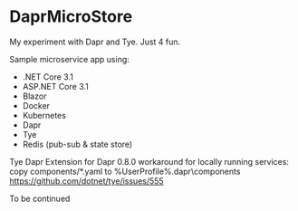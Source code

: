 # DaprMicroStore

My experiment with Dapr and Tye. Just 4 fun. 

Sample microservice app using:

- .NET Core 3.1
- ASP.NET Core 3.1
- Blazor
- Docker
- Kubernetes
- Dapr
- Tye
- Redis (pub-sub & state store)


Tye Dapr Extension for Dapr 0.8.0 workaround for locally running services: copy components/*.yaml to %UserProfile%\.dapr\components 
https://github.com/dotnet/tye/issues/555


To be continued
